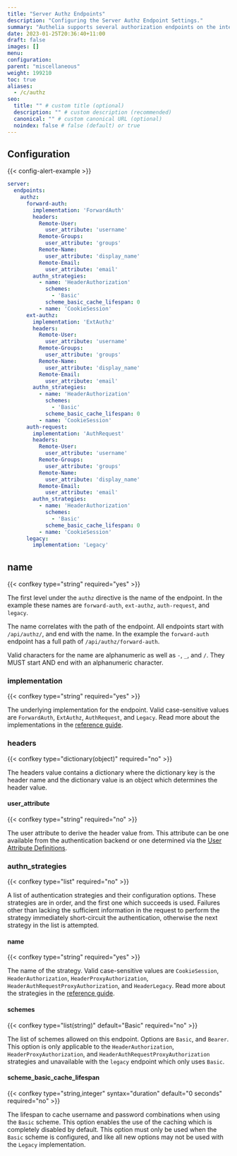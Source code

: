 ```yaml
---
title: "Server Authz Endpoints"
description: "Configuring the Server Authz Endpoint Settings."
summary: "Authelia supports several authorization endpoints on the internal web server. This section describes how to configure and tune them."
date: 2023-01-25T20:36:40+11:00
draft: false
images: []
menu:
configuration:
parent: "miscellaneous"
weight: 199210
toc: true
aliases:
  - /c/authz
seo:
  title: "" # custom title (optional)
  description: "" # custom description (recommended)
  canonical: "" # custom canonical URL (optional)
  noindex: false # false (default) or true
---
```


## Configuration

{{< config-alert-example >}}

```yaml {title=configuration.yml}
server:
  endpoints:
    authz:
      forward-auth:
        implementation: 'ForwardAuth'
        headers:
          Remote-User:
            user_attribute: 'username'
          Remote-Groups:
            user_attribute: 'groups'
          Remote-Name:
            user_attribute: 'display_name'
          Remote-Email:
            user_attribute: 'email'
        authn_strategies:
          - name: 'HeaderAuthorization'
            schemes:
              - 'Basic'
            scheme_basic_cache_lifespan: 0
          - name: 'CookieSession'
      ext-authz:
        implementation: 'ExtAuthz'
        headers:
          Remote-User:
            user_attribute: 'username'
          Remote-Groups:
            user_attribute: 'groups'
          Remote-Name:
            user_attribute: 'display_name'
          Remote-Email:
            user_attribute: 'email'
        authn_strategies:
          - name: 'HeaderAuthorization'
            schemes:
              - 'Basic'
            scheme_basic_cache_lifespan: 0
          - name: 'CookieSession'
      auth-request:
        implementation: 'AuthRequest'
        headers:
          Remote-User:
            user_attribute: 'username'
          Remote-Groups:
            user_attribute: 'groups'
          Remote-Name:
            user_attribute: 'display_name'
          Remote-Email:
            user_attribute: 'email'
        authn_strategies:
          - name: 'HeaderAuthorization'
            schemes:
              - 'Basic'
            scheme_basic_cache_lifespan: 0
          - name: 'CookieSession'
      legacy:
        implementation: 'Legacy'
```

## name

{{< confkey type="string" required="yes" >}}

The first level under the `authz` directive is the name of the endpoint. In the example these names are `forward-auth`,
`ext-authz`, `auth-request`, and `legacy`.

The name correlates with the path of the endpoint. All endpoints start with `/api/authz/`, and end with the name. In the
example the `forward-auth` endpoint has a full path of `/api/authz/forward-auth`.

Valid characters for the name are alphanumeric as well as `-`, `_`, and `/`. They MUST start AND end with an
alphanumeric character.

### implementation

{{< confkey type="string" required="yes" >}}

The underlying implementation for the endpoint. Valid case-sensitive values are `ForwardAuth`, `ExtAuthz`,
`AuthRequest`, and `Legacy`. Read more about the implementations in the
[reference guide](../../reference/guides/proxy-authorization.md#implementations).

### headers

{{< confkey type="dictionary(object)" required="no" >}}

The headers value contains a dictionary where the dictionary key is the header name and the dictionary value is an
object which determines the header value.

#### user_attribute

{{< confkey type="string" required="no" >}}

The user attribute to derive the header value from. This attribute can be one available from the authentication backend
or one determined via the [User Attribute Definitions](../definitions/user-attributes.md).

### authn_strategies

{{< confkey type="list" required="no" >}}

A list of authentication strategies and their configuration options. These strategies are in order, and the first one
which succeeds is used. Failures other than lacking the sufficient information in the request to perform the strategy
immediately short-circuit the authentication, otherwise the next strategy in the list is attempted.

#### name

{{< confkey type="string" required="yes" >}}

The name of the strategy. Valid case-sensitive values are `CookieSession`, `HeaderAuthorization`,
`HeaderProxyAuthorization`, `HeaderAuthRequestProxyAuthorization`, and `HeaderLegacy`. Read more about the strategies in
the [reference guide](../../reference/guides/proxy-authorization.md#authn-strategies).

#### schemes

{{< confkey type="list(string)" default="Basic" required="no" >}}

The list of schemes allowed on this endpoint. Options are `Basic`, and `Bearer`. This option is only applicable to the
`HeaderAuthorization`, `HeaderProxyAuthorization`, and `HeaderAuthRequestProxyAuthorization` strategies and unavailable
with the `legacy` endpoint which only uses `Basic`.

#### scheme_basic_cache_lifespan

{{< confkey type="string,integer" syntax="duration" default="0 seconds" required="no" >}}

The lifespan to cache username and password combinations when using the `Basic` scheme. This option enables the use
of the caching which is completely disabled by default. This option must only be used when the `Basic` scheme is
configured, and like all new options may not be used with the `Legacy` implementation.
